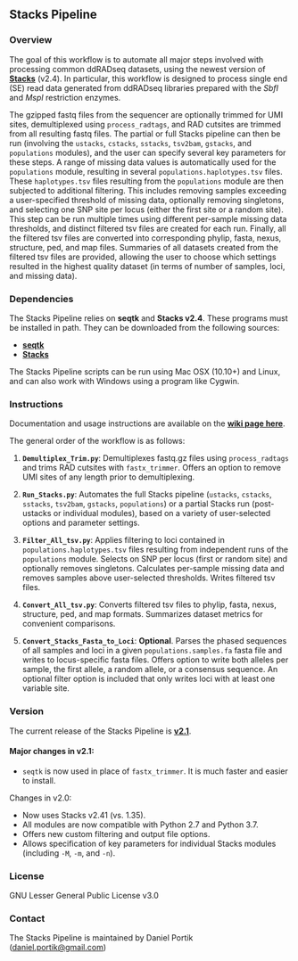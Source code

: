 Stacks Pipeline
---------------

### Overview

The goal of this workflow is to automate all major steps involved with processing common ddRADseq datasets, using the newest version of [**Stacks**](http://catchenlab.life.illinois.edu/stacks/) (v2.4). In particular, this workflow is designed to process single end (SE) read data generated from ddRADseq libraries prepared with the *SbfI* and *MspI* restriction enzymes. 

The gzipped fastq files from the sequencer are optionally trimmed for UMI sites, demultiplexed using `process_radtags`, and RAD cutsites are trimmed from all resulting fastq files. The partial or full Stacks pipeline can then be run (involving the `ustacks`, `cstacks`, `sstacks`, `tsv2bam`, `gstacks`, and `populations` modules), and the user can specify several key parameters for these steps. A range of missing data values is automatically used for the `populations` module, resulting in several `populations.haplotypes.tsv` files. These `haplotypes.tsv` files resulting from the `populations` module are then subjected to additional filtering. This includes removing samples exceeding a user-specified threshold of missing data, optionally removing singletons, and selecting one SNP site per locus (either the first site or a random site). This step can be run multiple times using different per-sample missing data thresholds, and distinct filtered tsv files are created for each run. Finally, all the filtered tsv files are converted into corresponding phylip, fasta, nexus, structure, ped, and map files. Summaries of all datasets created from the filtered tsv files are provided, allowing the user to choose which settings resulted in the highest quality dataset (in terms of number of samples, loci, and missing data). 

### Dependencies

The Stacks Pipeline relies on **seqtk** and **Stacks v2.4**. These programs must be installed in path. They can be downloaded from the following sources:
+ [**seqtk**](https://github.com/lh3/seqtk)
+ [**Stacks**](http://catchenlab.life.illinois.edu/stacks/)

The Stacks Pipeline scripts can be run using Mac OSX (10.10+) and Linux, and can also work with Windows using a program like Cygwin. 

### Instructions

Documentation and usage instructions are available on the [**wiki page here**](https://github.com/dportik/Stacks_pipeline/wiki/Stacks-Pipeline-Instructions). 

The general order of the workflow is as follows:

1. **`Demultiplex_Trim.py`**: Demultiplexes fastq.gz files using `process_radtags` and trims RAD cutsites with `fastx_trimmer`. Offers an option to remove UMI sites of any length prior to demultiplexing.

2. **`Run_Stacks.py`**: Automates the full Stacks pipeline (`ustacks`, `cstacks`, `sstacks`, `tsv2bam`, `gstacks`, `populations`) or a partial Stacks run (post-ustacks or individual modules), based on a variety of user-selected options and parameter settings.

3. **`Filter_All_tsv.py`**: Applies filtering to loci contained in `populations.haplotypes.tsv` files resulting from independent runs of the `populations` module. Selects on SNP per locus (first or random site) and optionally removes singletons. Calculates per-sample missing data and removes samples above user-selected thresholds. Writes filtered tsv files.

4. **`Convert_All_tsv.py`**: Converts filtered tsv files to phylip, fasta, nexus, structure, ped, and map formats. Summarizes dataset metrics for convenient comparisons.

5. **`Convert_Stacks_Fasta_to_Loci`**: **Optional**. Parses the phased sequences of all samples and loci in a given `populations.samples.fa` fasta file and writes to locus-specific fasta files. Offers option to write both alleles per sample, the first allele, a random allele, or a consensus sequence. An optional filter option is included that only writes loci with at least one variable site. 

### Version

The current release of the Stacks Pipeline is [**v2.1**](https://github.com/dportik/Stacks_pipeline/releases). 

#### Major changes in v2.1:
  - `seqtk` is now used in place of `fastx_trimmer`. It is much faster and easier to install.

Changes in v2.0:
  - Now uses Stacks v2.41 (vs. 1.35).
  - All modules are now compatible with Python 2.7 and Python 3.7.
  - Offers new custom filtering and output file options.
  - Allows specification of key parameters for individual Stacks modules (including `-M`, `-m`, and `-n`). 

### License

GNU Lesser General Public License v3.0

### Contact

The Stacks Pipeline is maintained by Daniel Portik (daniel.portik@gmail.com)
